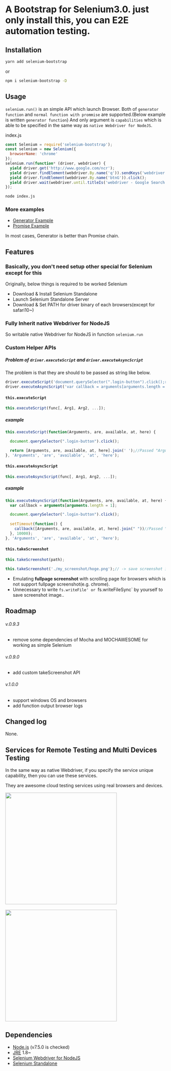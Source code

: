 # A Bootstrap for Selenium3.0. just only install this, you can E2E automation testing.

## Installation
```sh
yarn add selenium-bootstrap
```
or
```sh
npm i selenium-bootstrap -D
```

## Usage

`selenium.run()` is an simple API which launch Browser. Both of `generator function` and `normal function with prommise` are supported.(Below example is written `generator function`) 
And only argument is  `capabilities` which is able to be specified in the same way as `native Webdriver for NodeJS`.


index.js
```js
const Selenium = require('selenium-bootstrap');
const selenium = new Selenium({
  browserName: 'chrome'
});
selenium.run(function* (driver, webdriver) {
  yield driver.get('http://www.google.com/ncr');
  yield driver.findElement(webdriver.By.name('q')).sendKeys('webdriver');
  yield driver.findElement(webdriver.By.name('btnG')).click();
  yield driver.wait(webdriver.until.titleIs('webdriver - Google Search'), 5000);
});
```
```sh
node index.js
```

### More examples
- [Generator Example](https://github.com/igari/Selenium-Bootstrap/blob/master/examples/run.generator.js)
- [Promise Example](https://github.com/igari/Selenium-Bootstrap/blob/master/examples/run.promise.js)

In most cases, Generator is better than Promise chain.

## Features

### Basically, you don't need setup other special for Selenium except for this
Originally, below things is required to be worked Selenium

- Download & Install Selenium Standalone
- Launch Selenium Standalone Server
- Download & Set PATH for driver binary of each browsers(except for safari10~)

### Fully Inherit native Webdriver for NodeJS
So writable native Webdriver for NodeJS in function `selenium.run`

### Custom Helper APIs

##### Problem of `driver.executeScript` and `driver.executeAsyncScript`
The problem is that they are should to be passed as string like below.

```js
driver.executeScript('document.querySelector(".login-button").click();return [Arguments, are, available, at, here].join(" ");');
driver.executeAsyncScript('var callback = arguments[arguments.length = 1];document.querySelector(".login-button").click();setTimeout(function() {callback([Arguments, are, available, at, here].join(" "))}, 10000);')
```

#### `this.executeScript`

```js
this.executeScript(func[, Arg1, Arg2, ...]);
```

##### example
```js
this.executeScript(function(Arguments, are, available, at, here) {

  document.querySelector(".login-button").click();

  return [Arguments, are, available, at, here].join(' ');//Passed "Arguments are available at here;"
}, 'Arguments', 'are', 'available', 'at', 'here');
```

#### `this.executeAsyncScript`

```js
this.executeAsyncScript(func[, Arg1, Arg2, ...]);
```

##### example
```js
this.executeAsyncScript(function(Arguments, are, available, at, here) {
  var callback = arguments[arguments.length = 1];

  document.querySelector(".login-button").click();
 
  setTimeout(function() {
    callback([Arguments, are, available, at, here].join(" "))//Passed "Arguments are available at here;"
  }, 10000);
}, 'Arguments', 'are', 'available', 'at', 'here');
```

#### `this.takeScreenshot`

```js
this.takeScreenshot(path);
```

```js
this.takeScreenshot('./my_screenshot/hoge.png');// -> save screenshot into specified path
```

- Emulating **fullpage screenshot** with scrolling page for browsers which is not support fullpage screenshot(e.g. chrome).
- Unnecessary to write `fs.writeFile' or `fs.writeFileSync` by yourself to save screenshot image..


## Roadmap

###### v.0.9.3

- remove some dependencies of Mocha and MOCHAWESOME for working as simple Selenium

###### v.0.9.0

- add custom takeScreenshot API

###### v.1.0.0

- support windows OS and browsers
- add function output browser logs

## Changed log

None.


## Services for Remote Testing and Multi Devices Testing

In the same way as native Webdriver, if you specify the service unique capability, then you can use these services.

They are awesome cloud testing services using real browsers and devices.

<a href="https://www.browserstack.com/"><img src="https://style-validator.io/img/browserstack-logo.svg" width="350" style="vertical-align: middle;"></a><br>
<br>
<a href="https://saucelabs.com/"><img src="https://saucelabs.com/content/images/logo@2x.png" width="350" style="vertical-align: middle;"></a><br>


## Dependencies
- [Node.js](https://nodejs.org/) (v7.5.0 is checked)
- [JRE](https://java.com/ja/download/) 1.8~
- [Selenium Webdriver for NodeJS](https://www.npmjs.com/package/selenium-webdriver)
- [Selenium Standalone](https://www.npmjs.com/package/selenium-standalone)
